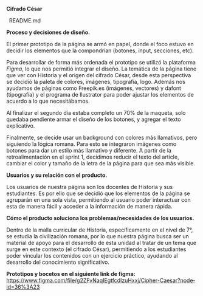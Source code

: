 ﻿**Cifrado César**

` `README.md

**Proceso y decisiones de diseño.**

El primer prototipo de la página se armó en papel, donde el foco estuvo en decidir los elementos que la compondrían (botones, input, secciones, etc). 

Para desarrollar de forma más ordenada el prototipo se utilizó la plataforma  *Figma,* lo que nos permitió integrar el diseño. La temática de la página tiene que ver con Historia y el origen del cifrado César, desde esta perspectiva se decidió la paleta de colores, imágenes, tipografía, logo. Además nos ayudamos de páginas como Freepik.es (imágenes, vectores) y dafont (tipografía) y el programa de Ilustrator para poder ajustar los elementos de acuerdo a lo que necesitábamos. 

Al finalizar el segundo día estaba completo un 70% de la maqueta, solo quedaba pendiente armar el diseño de los botones, y agregar el texto explicativo. 

Finalmente, se decide usar un background con colores más llamativos, pero siguiendo la lógica romana. Para esto se integraron imágenes como botones para dar un estilo más llamativo y diferente. A partir de la retroalimentación en el sprint 1, decidimos reducir el texto del article, cambiar el color y tamaño de la letra de la página para que sea más visible. 



**Usuarios y su relación con el producto.**

Los usuarios de nuestra página son los docentes de Historia y sus estudiantes. Es por ello que se decidió que los elementos de la  página se agruparán en  una sola vista,  permitiendo al usuario poder interactuar con esta de manera fácil  y  acceder a la información de manera rápida.

**Cómo el producto soluciona los problemas/necesidades de los usuarios.**

Dentro de la malla curricular de Historia, específicamente en el nivel de 7°, se estudia la civilización romana, por lo que nuestra página busca ser un material de apoyo para el desarrollo de esta unidad al tratar de un tema que surge en este contexto (el cifrado César), permitiendo a los estudiantes poder vincular los contenidos con un ejercicio práctico, ayudando al desarrollo del conocimiento significativo. 

**Prototipos y bocetos en el siguiente link de figma:** https://www.figma.com/file/g2ZFvNaqIEgtfcdIzuHxxj/Cipher-Caesar?node-id=36%3A23
